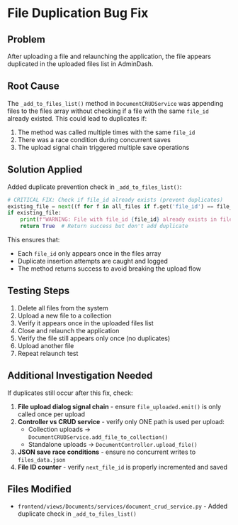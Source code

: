# File Duplication Bug Fix

## Problem
After uploading a file and relaunching the application, the file appears duplicated in the uploaded files list in AdminDash.

## Root Cause
The `_add_to_files_list()` method in `DocumentCRUDService` was appending files to the files array without checking if a file with the same `file_id` already existed. This could lead to duplicates if:

1. The method was called multiple times with the same `file_id`
2. There was a race condition during concurrent saves
3. The upload signal chain triggered multiple save operations

## Solution Applied

Added duplicate prevention check in `_add_to_files_list()`:

```python
# CRITICAL FIX: Check if file_id already exists (prevent duplicates)
existing_file = next((f for f in all_files if f.get('file_id') == file_id), None)
if existing_file:
    print(f"WARNING: File with file_id {file_id} already exists in files array. Skipping duplicate insertion.")
    return True  # Return success but don't add duplicate
```

This ensures that:
- Each `file_id` only appears once in the files array
- Duplicate insertion attempts are caught and logged
- The method returns success to avoid breaking the upload flow

## Testing Steps

1. Delete all files from the system
2. Upload a new file to a collection
3. Verify it appears once in the uploaded files list
4. Close and relaunch the application
5. Verify the file still appears only once (no duplicates)
6. Upload another file
7. Repeat relaunch test

## Additional Investigation Needed

If duplicates still occur after this fix, check:

1. **File upload dialog signal chain** - ensure `file_uploaded.emit()` is only called once per upload
2. **Controller vs CRUD service** - verify only ONE path is used per upload:
   - Collection uploads → `DocumentCRUDService.add_file_to_collection()`
   - Standalone uploads → `DocumentController.upload_file()`
3. **JSON save race conditions** - ensure no concurrent writes to `files_data.json`
4. **File ID counter** - verify `next_file_id` is properly incremented and saved

## Files Modified
- `frontend/views/Documents/services/document_crud_service.py` - Added duplicate check in `_add_to_files_list()`
